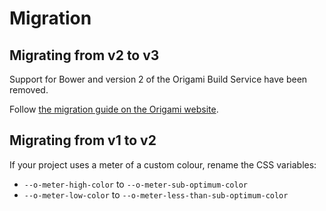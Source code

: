 # Migration

## Migrating from v2 to v3

Support for Bower and version 2 of the Origami Build Service have been removed.

Follow [the migration guide on the Origami website](https://origami.ft.com/documentation/tutorials/bower-to-npm/).

## Migrating from v1 to v2

If your project uses a meter of a custom colour, rename the CSS variables:
- `--o-meter-high-color` to `--o-meter-sub-optimum-color`
- `--o-meter-low-color` to `--o-meter-less-than-sub-optimum-color`
